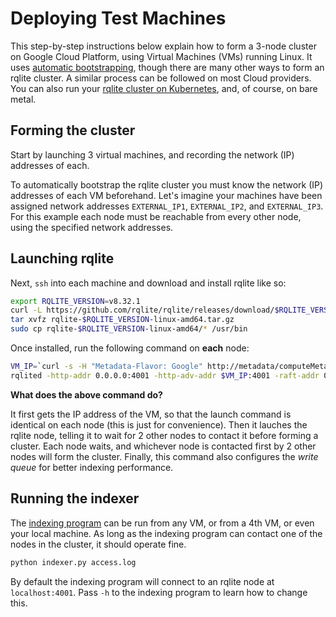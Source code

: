 # Deploying Test Machines

This step-by-step instructions below explain how to form a 3-node cluster on Google Cloud Platform, using Virtual Machines (VMs) running Linux. It uses [automatic bootstrapping](https://rqlite.io/docs/clustering/automatic-clustering/), though there are many other ways to form an rqlite cluster. A similar process can be followed on most Cloud providers. You can also run your [rqlite cluster on Kubernetes](https://rqlite.io/docs/guides/kubernetes/), and, of course, on bare metal.

## Forming the cluster
Start by launching 3 virtual machines, and recording the network (IP) addresses of each.

To automatically bootstrap the rqlite cluster you must know the network (IP) addresses of each VM beforehand. Let's imagine your machines have been assigned network addresses `EXTERNAL_IP1`, `EXTERNAL_IP2`, and `EXTERNAL_IP3`. For this example each node must be reachable from every other node, using the specified network addresses.

## Launching rqlite
Next, `ssh` into each machine and download and install rqlite like so:
```bash
export RQLITE_VERSION=v8.32.1
curl -L https://github.com/rqlite/rqlite/releases/download/$RQLITE_VERSION/rqlite-$RQLITE_VERSION-linux-amd64.tar.gz -o rqlite-$RQLITE_VERSION-linux-amd64.tar.gz
tar xvfz rqlite-$RQLITE_VERSION-linux-amd64.tar.gz
sudo cp rqlite-$RQLITE_VERSION-linux-amd64/* /usr/bin
```
Once installed, run the following command on **each** node:
```bash
VM_IP=`curl -s -H "Metadata-Flavor: Google" http://metadata/computeMetadata/v1/instance/network-interfaces/0/access-configs/0/external-ip`
rqlited -http-addr 0.0.0.0:4001 -http-adv-addr $VM_IP:4001 -raft-addr 0.0.0.0:4002 -raft-adv-addr $VM_IP:4002 -write-queue-batch-size 128 -write-queue-capacity 1024 -bootstrap-expect 3 -join $EXTERNAL_IP1:4002,EXTERNAL_IP2:4002,$EXTERNAL_IP3:4002 data
```
**What does the above command do?**

It first gets the IP address of the VM, so that the launch command is identical on each node (this is just for convenience). Then it lauches the rqlite node, telling it to wait for 2 other nodes to contact it before forming a cluster. Each node waits, and whichever node is contacted first by 2 other nodes will form the cluster. Finally, this command also configures the _write queue_ for better indexing performance.

## Running the indexer
The [indexing program](https://github.com/rqlite/rqlite-fts4/blob/master/indexer.py) can be run from any VM, or from a 4th VM, or even your local machine. As long as the indexing program can contact one of the nodes in the cluster, it should operate fine.
```bash
python indexer.py access.log
```
By default the indexing program will connect to an rqlite node at `localhost:4001`. Pass `-h` to the indexing program to learn how to change this.
